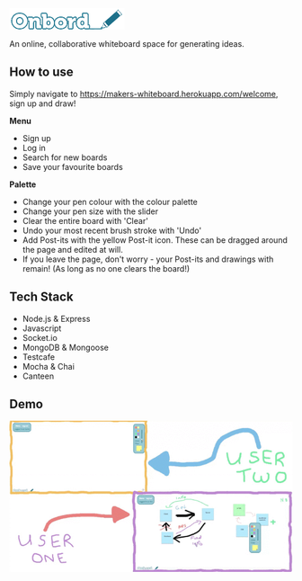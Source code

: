 ![Onbord](https://github.com/ilarne/team-whiteboard/blob/master/public/images/onbord-logo.png "Onbord")

An online, collaborative whiteboard space for generating ideas.

## How to use

Simply navigate to https://makers-whiteboard.herokuapp.com/welcome, sign up and draw!

**Menu**
- Sign up
- Log in
- Search for new boards
- Save your favourite boards 

**Palette**
- Change your pen colour with the colour palette
- Change your pen size with the slider
- Clear the entire board with 'Clear'
- Undo your most recent brush stroke with 'Undo'
- Add Post-its with the yellow Post-it icon. These can be dragged around the page and edited at will.
- If you leave the page, don't worry - your Post-its and drawings with remain! (As long as no one clears the board!)

## Tech Stack
 
 - Node.js & Express
 - Javascript
 - Socket.io
 - MongoDB & Mongoose
 - Testcafe
 - Mocha & Chai
 - Canteen
 
 ## Demo
 
 ![Demo](https://github.com/ilarne/team-whiteboard/blob/master/onbord_colour_frames.gif?raw=true)
 
 
